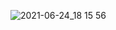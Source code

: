 ![2021-06-24_18 15 56](https://user-images.githubusercontent.com/57847892/123248313-5a8d2e80-d51a-11eb-9ba5-4fcc6fd6506e.png)

